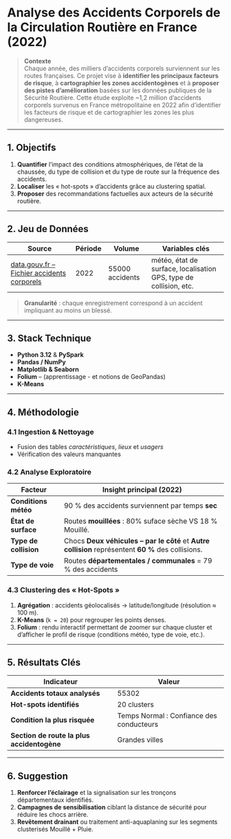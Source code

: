 # Analyse des Accidents Corporels de la Circulation Routière en France (2022)

> **Contexte**  
Chaque année, des milliers d’accidents corporels surviennent sur les routes françaises. Ce projet vise à **identifier les principaux facteurs de risque**, à **cartographier les zones accidentogènes** et à **proposer des pistes d’amélioration** basées sur les données publiques de la Sécurité Routière. Cette étude exploite ~1,2 million d’accidents corporels survenus en France métropolitaine en 2022 afin d’identifier les facteurs de risque et de cartographier les zones les plus dangereuses.

---

## 1. Objectifs
1. **Quantifier** l’impact des conditions atmosphériques, de l’état de la chaussée, du type de collision et du type de route sur la fréquence des accidents.  
2. **Localiser** les « hot-spots » d’accidents grâce au clustering spatial.  
3. **Proposer** des recommandations factuelles aux acteurs de la sécurité routière.

---

## 2. Jeu de Données
| Source | Période | Volume | Variables clés |
|--------|---------|--------|----------------|
| [data.gouv.fr – Fichier accidents corporels](https://www.data.gouv.fr/fr/datasets/base-de-donnees-accidents-corporels-de-la-circulation/) | 2022 | 55000 accidents | météo, état de surface, localisation GPS, type de collision, etc. |

> **Granularité** : chaque enregistrement correspond à un accident impliquant au moins un blessé.

---

## 3. Stack Technique
- **Python 3.12** & **PySpark**
- **Pandas / NumPy**
- **Matplotlib & Seaborn**
- **Folium** – (apprentissage - et notions de GeoPandas)
- **K-Means**

---

## 4. Méthodologie

### 4.1 Ingestion & Nettoyage
- Fusion des tables *caractéristiques*, *lieux* et *usagers*  
- Vérification des valeurs manquantes

### 4.2 Analyse Exploratoire
| Facteur | Insight principal (2022) |
|---------|------------------------------|
| **Conditions météo** | 90 % des accidents surviennent par temps **sec** |
| **État de surface** | Routes **mouillées** : 80% suface sèche VS 18 % Mouillé. |
| **Type de collision** | Chocs **Deux véhicules – par le côté** et **Autre collision** représentent **60 %** des collisions. |
| **Type de voie** | Routes **départementales / communales** = 79 % des accidents|

### 4.3 Clustering des « Hot-Spots »
1. **Agrégation** : accidents géolocalisés → latitude/longitude (résolution ≈ 100 m).  
2. **K-Means** (`k = 20`) pour regrouper les points denses.  
3. **Folium** : rendu interactif permettant de zoomer sur chaque cluster et d’afficher le profil de risque (conditions météo, type de voie, etc.).

---

## 5. Résultats Clés

| Indicateur | Valeur |
|------------|--------|
| **Accidents totaux analysés** | 55302 |
| **Hot-spots identifiés** | 20 clusters  |
| **Condition la plus risquée** | Temps Normal : Confiance des conducteurs |
| **Section de route la plus accidentogène** | Grandes villes |

---

## 6. Suggestion
1. **Renforcer l’éclairage** et la signalisation sur les tronçons départementaux identifiés.  
2. **Campagnes de sensibilisation** ciblant la distance de sécurité pour réduire les chocs arrière.  
3. **Revêtement drainant** ou traitement anti-aquaplaning sur les segments clusterisés Mouillé + Pluie.
